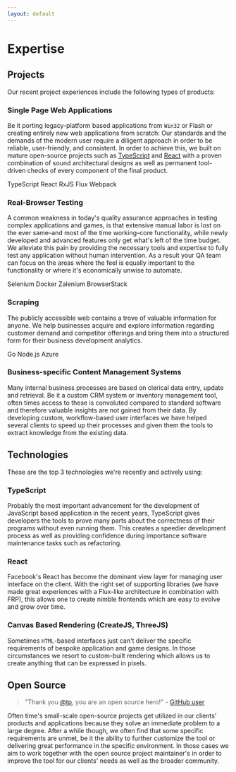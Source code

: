 ```yaml
---
layout: default
---
```


# Expertise

## Projects

Our recent project experiences include the following types of products:

### Single Page Web Applications

Be it porting legacy-platform based applications from `Win32` or Flash or creating entirely new web applications from scratch: Our standards and the demands of the modern user require a diligent approach in order to be reliable, user-friendly, and consistent. In order to achieve this, we built on mature open-source projects such as [TypeScript](#TypeScript) and [React](#React) with a proven combination of sound architectural designs as well as permanent tool-driven checks of every component of the final product.

<span class="tt">TypeScript</span>
<span class="tt">React</span>
<span class="tt">RxJS</span>
<span class="tt">Flux</span>
<span class="tt">Webpack</span>

### Real-Browser Testing

A common weakness in today's quality assurance approaches in testing complex applications and games, is that extensive manual labor is lost on the ever same–and most of the time working–core functionality, while newly developed and advanced features only get what's left of the time budget. We alleviate this pain by providing the necessary tools and expertise to fully test any application without human intervention. As a result your QA team can focus on the areas where the feel is equally important to the functionality or where it's economically unwise to automate.

<span class="tt">Selenium</span>
<span class="tt">Docker</span>
<span class="tt">Zalenium</span>
<span class="tt">BrowserStack</span>

### Scraping

The publicly accessible web contains a trove of valuable information for anyone. We help businesses acquire and explore information regarding customer demand and competitor offerings and bring them into a structured form for their business development analytics.

<span class="tt">Go</span>
<span class="tt">Node.js</span>
<span class="tt">Azure</span>

### Business-specific Content Management Systems

Many internal business processes are based on clerical data entry, update and retrieval. Be it a custom CRM system or inventory management tool, often times access to these is convoluted compared to standard software and therefore valuable insights are not gained from their data. By developing custom, workflow-based user interfaces we have helped several clients to speed up their processes and given them the tools to extract knowledge from the existing data.

## Technologies

These are the top 3 technologies we're recently and actively using:

### TypeScript

Probably the most important advancement for the development of JavaScript based application in the recent years, TypeScript gives developers the tools to prove many parts about the correctness of their programs without even running them. This creates a speedier development process as well as providing confidence during importance software maintenance tasks such as refactoring.

### React

Facebook's React has become the dominant view layer for managing user interface on the client. With the right set of supporting libraries (we have made great experiences with a Flux-like architecture in combination with FRP), this allows one to create nimble frontends which are easy to evolve and grow over time.

### Canvas Based Rendering (CreateJS, ThreeJS)

Sometimes `HTML`-based interfaces just can't deliver the specific requirements of bespoke application and game designs. In those circumstances we resort to custom-built rendering which allows us to create anything that can be expressed in pixels.

## Open Source

> "Thank you [@tp](https://github.com/tp), you are an open source hero!" - [GitHub user](https://github.com/jonnyreeves/js-logger/pull/71#issuecomment-362060158)

Often time's small-scale open-source projects get utilized in our clients' products and applications because they solve an immediate problem to a large degree. After a while though, we often find that some specific requirements are unmet, be it the ability to further customize the tool or delivering great performance in the specific environment. In those cases we aim to work together with the open source project maintainer's in order to improve the tool for our clients' needs as well as the broader community.
